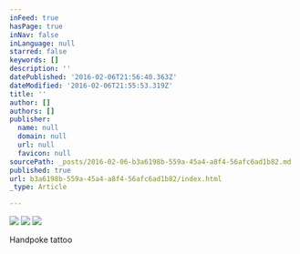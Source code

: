 ```yaml
---
inFeed: true
hasPage: true
inNav: false
inLanguage: null
starred: false
keywords: []
description: ''
datePublished: '2016-02-06T21:56:40.363Z'
dateModified: '2016-02-06T21:55:53.319Z'
title: ''
author: []
authors: []
publisher:
  name: null
  domain: null
  url: null
  favicon: null
sourcePath: _posts/2016-02-06-b3a6198b-559a-45a4-a8f4-56afc6ad1b82.md
published: true
url: b3a6198b-559a-45a4-a8f4-56afc6ad1b82/index.html
_type: Article

---
```

![](https://the-grid-user-content.s3-us-west-2.amazonaws.com/619b9276-15fc-4157-9cdc-9c0ec4ec606c.jpg)
![](https://the-grid-user-content.s3-us-west-2.amazonaws.com/95f4a9bf-bc46-4b7a-984f-0dd92796b98f.jpg)
![](https://the-grid-user-content.s3-us-west-2.amazonaws.com/b2b1faa3-22fc-4162-94f5-5e3cc7b54d90.jpg)

Handpoke tattoo